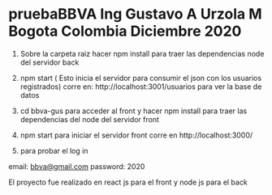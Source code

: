# pruebaBBVA Ing Gustavo A Urzola M Bogota Colombia  Diciembre 2020

1. Sobre la carpeta raiz hacer npm install para traer las dependencias node del servidor back

2. npm start ( Esto inicia el servidor para consumir el json con los usuarios registrados)
corre en: http://localhost:3001/usuarios para ver la base de datos

3. cd bbva-gus para acceder al front y hacer npm install para traer las dependencias del node del servidor front

4. npm start para iniciar el servidor front 
corre en http://localhost:3000/

5. para probar el log in


email: bbva@gmail.com
password: 2020


El proyecto fue realizado en react js para el front y node js para el back
